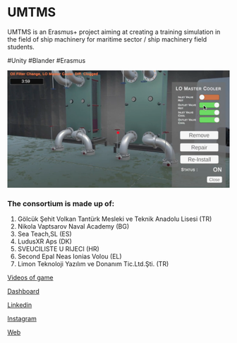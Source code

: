 # UMTMS


UMTMS is an Erasmus+ project aiming at creating a training simulation in the field of ship machinery for maritime sector / ship machinery field students.

#Unity #Blander #Erasmus


[![Video](img.png)](https://drive.google.com/file/d/1It5r4jCnl9qpZIDUHrkqKtA13x9MfPY4/view?usp=drive_link)



### The consortium is made up of:

1. Gölcük Şehit Volkan Tantürk Mesleki ve Teknik Anadolu
Lisesi (TR)
2. Nikola Vaptsarov Naval Academy (BG)
3. Sea Teach,SL (ES)
4. LudusXR Aps (DK)
5. SVEUCILISTE U RIJECI (HR)
6. Second Epal Neas Ionias Volou (EL)
7. Limon Teknoloji Yazılım ve Donanım Tic.Ltd.Şti. (TR)



[Videos of game](https://drive.google.com/drive/folders/1ohYW1FHVgu-PxRpwwRsdQKmt8ZA0Oknf?usp=drive_link)

[Dashboard](http://192.168.1.137:8181/)

[Linkedin](https://www.linkedin.com/company/umtms-project/about/)

[Instagram](https://www.instagram.com/umtms.project/)

[Web](https://www.umtms.com/)



